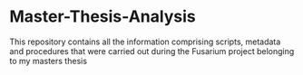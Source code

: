 # Master-Thesis-Analysis
This repository contains all the information comprising scripts, metadata and procedures that were carried out during the Fusarium project belonging to my masters thesis
